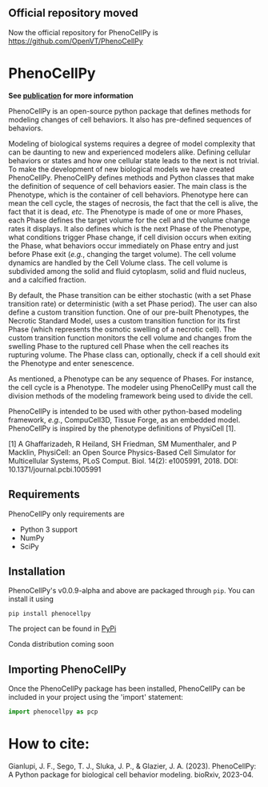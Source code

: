 ## Official repository moved

Now the official repository for PhenoCellPy is https://github.com/OpenVT/PhenoCellPy

# PhenoCellPy

**See [publication](https://doi.org/10.1101/2023.04.12.535625) for more information**

PhenoCellPy is an open-source python package that defines methods for modeling changes of cell behaviors.
It also has pre-defined sequences of behaviors.

Modeling of biological systems requires a degree of model complexity that can be daunting to new and experienced
modelers alike. Defining cellular behaviors or states and how one cellular state leads to the next is not trivial. To
make the development of new biological models we have created PhenoCellPy. PhenoCellPy defines methods and Python
classes that make the definition of sequence of cell behaviors easier. The main class is the Phenotype, which is the
container of cell behaviors. Phenotype here can mean the cell cycle, the stages of necrosis, the fact that the cell is
alive, the fact that it is dead, _etc_. The Phenotype is made of one or more Phases, each Phase defines the target
volume for the cell and the volume change rates it displays. It also defines which is the next Phase of the Phenotype,
what conditions trigger Phase change, if cell division occurs when exiting the Phase, what behaviors occur immediately
on Phase entry and just before Phase exit (_e.g._, changing the target volume). The cell volume dynamics are
handled by the Cell Volume class. The cell volume is subdivided among the solid and fluid cytoplasm, solid and fluid
nucleus, and a calcified fraction.

By default, the Phase transition can be either stochastic (with a set Phase transition rate) or deterministic (with a
set Phase period). The user can also define a custom transition function. One of our pre-built Phenotypes, the Necrotic
Standard Model, uses a custom transition function for its first Phase (which represents the osmotic swelling of a
necrotic cell). The custom transition function monitors the cell volume and changes from the swelling Phase to the
ruptured cell Phase when the cell reaches its rupturing volume. The Phase class can, optionally, check if a cell should
exit the Phenotype and enter senescence.

As mentioned, a Phenotype can be any sequence of Phases. For instance, the cell cycle is a Phenotype. The modeler using
PhenoCellPy must call the division methods of the modeling framework being used to divide the cell.

PhenoCellPy is intended to be used with other python-based modeling framework, _e.g._, CompuCell3D, Tissue Forge, as
an embedded model. PhenoCellPy is inspired by the phenotype definitions of PhysiCell [1].

[1] A Ghaffarizadeh, R Heiland, SH Friedman, SM Mumenthaler, and P Macklin, PhysiCell: an Open Source Physics-Based
Cell Simulator for Multicellular Systems, PLoS Comput. Biol. 14(2): e1005991, 2018. DOI: 10.1371/journal.pcbi.1005991

## Requirements

PhenoCellPy only requirements are

* Python 3 support
* NumPy
* SciPy

## Installation

PhenoCellPy's v0.0.9-alpha and above are packaged through `pip`. You can install it using

```commandline
pip install phenocellpy
```

The project can be found in [PyPi](https://pypi.org/project/phenocellpy/)

Conda distribution coming soon


## Importing PhenoCellPy

Once the PhenoCellPy package has been installed, PhenoCellPy can be included in your project using the 'import' statement:

```python
import phenocellpy as pcp
```

# How to cite:
Gianlupi, J. F., Sego, T. J., Sluka, J. P., & Glazier, J. A. (2023). PhenoCellPy: A Python package for biological cell
behavior modeling. bioRxiv, 2023-04.
